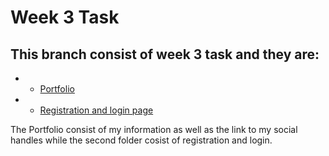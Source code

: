 # Week 3 Task

## This branch consist of week 3 task and they are: 
* - [Portfolio](https://github.com/olumide12-cell/Assignments/tree/week-3/grids%20an%20layout)
* - [Registration and login page](https://github.com/olumide12-cell/Assignments/tree/week-3/registration)

The Portfolio consist of my information as well as the link to my social handles
 while the second folder cosist of registration and login.


